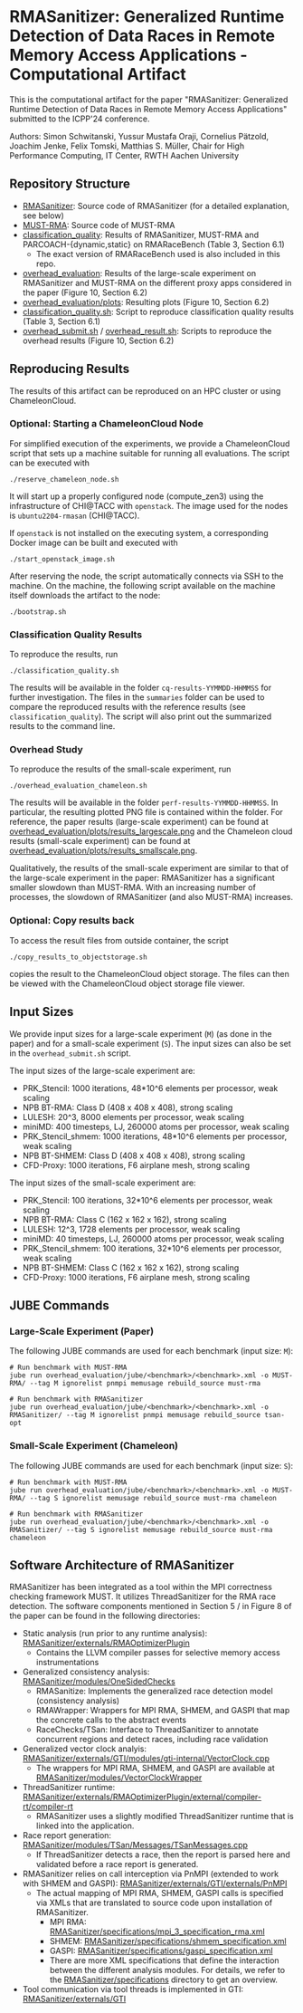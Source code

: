 # RMASanitizer: Generalized Runtime Detection of Data Races in Remote Memory Access Applications - Computational Artifact

This is the computational artifact for the paper "RMASanitizer: Generalized Runtime Detection of Data Races in Remote Memory Access Applications" submitted to the ICPP'24 conference.

Authors: Simon Schwitanski, Yussur Mustafa Oraji, Cornelius Pätzold, Joachim Jenke, Felix Tomski, Matthias S. Müller, Chair for High Performance Computing, IT Center, RWTH Aachen University

## Repository Structure

- [RMASanitizer](RMASanitizer/): Source code of RMASanitizer (for a detailed explanation, see below)
- [MUST-RMA](MUST-RMA/): Source code of MUST-RMA
- [classification_quality](classification_quality/): Results of RMASanitizer, MUST-RMA and PARCOACH-{dynamic,static} on RMARaceBench (Table 3, Section 6.1)
  - The exact version of RMARaceBench used is also included in this repo.
- [overhead_evaluation](overhead_evaluation/): Results of the large-scale experiment on RMASanitizer and MUST-RMA on the different proxy apps considered in the paper (Figure 10, Section 6.2)
- [overhead_evaluation/plots](overhead_evaluation/plots): Resulting plots (Figure 10, Section 6.2)
- [classification_quality.sh](classification_quality.sh): Script to reproduce classification quality results (Table 3, Section 6.1)
- [overhead_submit.sh](overhead_submit.sh) / [overhead_result.sh](overhead_results.sh): Scripts to reproduce the overhead results (Figure 10, Section 6.2)

## Reproducing Results

The results of this artifact can be reproduced on an HPC cluster or using ChameleonCloud.

### Optional: Starting a ChameleonCloud Node

For simplified execution of the experiments, we provide a ChameleonCloud script that sets up a machine suitable for running all evaluations.
The script can be executed with

```
./reserve_chameleon_node.sh
```

It will start up a properly configured node (compute_zen3) using the infrastructure of CHI@TACC with `openstack`. The image used for the nodes is `ubuntu2204-rmasan` (CHI@TACC).

If `openstack` is not installed on the executing system, a corresponding Docker image can be built and executed with

```
./start_openstack_image.sh
```

After reserving the node, the script automatically connects via SSH to the machine.
On the machine, the following script available on the machine itself downloads the artifact to the node:

```
./bootstrap.sh
```

### Classification Quality Results

To reproduce the results, run

```
./classification_quality.sh
```

The results will be available in the folder `cq-results-YYMMDD-HHMMSS` for further investigation. The files in the `summaries` folder can be used to compare the reproduced results with the reference results (see `classification_quality`).
The script will also print out the summarized results to the command line.

### Overhead Study

To reproduce the results of the small-scale experiment, run

```
./overhead_evaluation_chameleon.sh
```

The results will be available in the folder `perf-results-YYMMDD-HHMMSS`. 
In particular, the resulting plotted PNG file is contained within the folder.
For reference, the paper results (large-scale experiment) can be found at [overhead_evaluation/plots/results_largescale.png](overhead_evaluation/plots/results_largescale.png) and the Chameleon cloud results (small-scale experiment) can be found at [overhead_evaluation/plots/results_smallscale.png](overhead_evaluation/plots/results_smallscale.png).

Qualitatively, the results of the small-scale experiment are similar to that of the large-scale experiment in the paper: RMASanitizer has a significant smaller slowdown than MUST-RMA. With an increasing number of processes, the slowdown of RMASanitizer (and also MUST-RMA) increases.

### Optional: Copy results back

To access the result files from outside container, the script

```
./copy_results_to_objectstorage.sh
```

copies the result to the ChameleonCloud object storage.
The files can then be viewed with the ChameleonCloud object storage file viewer.

## Input Sizes

We provide input sizes for a large-scale experiment (`M`) (as done in the paper) and for a small-scale experiment (`S`). The input sizes can also be set in the `overhead_submit.sh` script.

The input sizes of the large-scale experiment are:

- PRK_Stencil: 1000 iterations, 48*10^6 elements per processor, weak scaling
- NPB BT-RMA: Class D (408 x 408 x 408), strong scaling
- LULESH: 20^3, 8000 elements per processor, weak scaling
- miniMD: 400 timesteps, LJ, 260000 atoms per processor, weak scaling
- PRK_Stencil_shmem: 1000 iterations, 48*10^6 elements per processor, weak scaling
- NPB BT-SHMEM: Class D (408 x 408 x 408), strong scaling
- CFD-Proxy: 1000 iterations, F6 airplane mesh, strong scaling

The input sizes of the small-scale experiment are:

- PRK_Stencil: 100 iterations, 32*10^6 elements per processor, weak scaling
- NPB BT-RMA: Class C (162 x 162 x 162), strong scaling
- LULESH: 12^3, 1728 elements per processor, weak scaling
- miniMD: 40 timesteps, LJ, 260000 atoms per processor, weak scaling
- PRK_Stencil_shmem: 100 iterations, 32*10^6 elements per processor, weak scaling
- NPB BT-SHMEM: Class C (162 x 162 x 162), strong scaling
- CFD-Proxy: 1000 iterations, F6 airplane mesh, strong scaling

## JUBE Commands

### Large-Scale Experiment (Paper)

The following JUBE commands are used for each benchmark (input size: `M`):

```
# Run benchmark with MUST-RMA
jube run overhead_evaluation/jube/<benchmark>/<benchmark>.xml -o MUST-RMA/ --tag M ignorelist pnmpi memusage rebuild_source must-rma 

# Run benchmark with RMASanitizer
jube run overhead_evaluation/jube/<benchmark>/<benchmark>.xml -o RMASanitizer/ --tag M ignorelist pnmpi memusage rebuild_source tsan-opt
```

### Small-Scale Experiment (Chameleon)

The following JUBE commands are used for each benchmark (input size: `S`):

```
# Run benchmark with MUST-RMA
jube run overhead_evaluation/jube/<benchmark>/<benchmark>.xml -o MUST-RMA/ --tag S ignorelist memusage rebuild_source must-rma chameleon

# Run benchmark with RMASanitizer
jube run overhead_evaluation/jube/<benchmark>/<benchmark>.xml -o RMASanitizer/ --tag S ignorelist memusage rebuild_source must-rma chameleon
```

## Software Architecture of RMASanitizer

RMASanitizer has been integrated as a tool within the MPI correctness checking framework MUST. It utilizes ThreadSanitizer for the RMA race detection.
The software components mentioned in Section 5 / in Figure 8 of the paper can be found in the following directories:

- Static analysis (run prior to any runtime analysis): [RMASanitizer/externals/RMAOptimizerPlugin](RMASanitizer/externals/RMAOptimizerPlugin/)
  - Contains the LLVM compiler passes for selective memory access instrumentations
- Generalized consistency analysis: [RMASanitizer/modules/OneSidedChecks](RMASanitizer/modules/OneSidedChecks)
  - RMASanitize: Implements the generalized race detection model (consistency analysis)
  - RMAWrapper: Wrappers for MPI RMA, SHMEM, and GASPI that map the concrete calls to the abstract events
  - RaceChecks/TSan: Interface to ThreadSanitizer to annotate concurrent regions and detect races, including race validation
- Generalized vector clock analyis: [RMASanitizer/externals/GTI/modules/gti-internal/VectorClock.cpp](RMASanitizer/externals/GTI/modules/gti-internal/VectorClock.cpp)
  - The wrappers for MPI RMA, SHMEM, and GASPI are available at [RMASanitizer/modules/VectorClockWrapper](RMASanitizer/modules/VectorClockWrapper)
- ThreadSanitizer runtime: [RMASanitizer/externals/RMAOptimizerPlugin/external/compiler-rt/compiler-rt](RMASanitizer/externals/RMAOptimizerPlugin/external/compiler-rt/compiler-rt)
  - RMASanitizer uses a slightly modified ThreadSanitizer runtime that is linked into the application.
- Race report generation: [RMASanitizer/modules/TSan/Messages/TSanMessages.cpp](RMASanitizer/modules/TSan/Messages/TSanMessages.cpp)
  - If ThreadSanitizer detects a race, then the report is parsed here and validated before a race report is generated.
- RMASanitizer relies on call interception via PnMPI (extended to work with SHMEM and GASPI): [RMASanitizer/externals/GTI/externals/PnMPI](RMASanitizer/externals/GTI/externals/PnMPI)
  - The actual mapping of MPI RMA, SHMEM, GASPI calls is specified via XMLs that are translated to source code upon installation of RMASanitizer.
    - MPI RMA: [RMASanitizer/specifications/mpi_3_specification_rma.xml](RMASanitizer/specifications/mpi_3_specification_rma.xml)
    - SHMEM: [RMASanitizer/specifications/shmem_specification.xml](RMASanitizer/specifications/shmem_specification.xml)
    - GASPI: [RMASanitizer/specifications/gaspi_specification.xml](RMASanitizer/specifications/gaspi_specification.xml)
    - There are more XML specifications that define the interaction between the different analysis modules. For details, we refer to the [RMASanitizer/specifications](RMASanitizer/specifications) directory to get an overview.
- Tool communication via tool threads is implemented in GTI: [RMASanitizer/externals/GTI](RMASanitizer/externals/GTI/)
